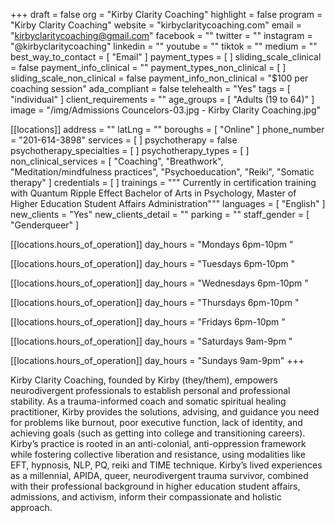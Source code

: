 +++
draft = false
org = "Kirby Clarity Coaching"
highlight = false
program = "Kirby Clarity Coaching"
website = "kirbyclaritycoaching.com"
email = "kirbyclaritycoaching@gmail.com"
facebook = ""
twitter = ""
instagram = "@kirbyclaritycoaching"
linkedin = ""
youtube = ""
tiktok = ""
medium = ""
best_way_to_contact = [ "Email" ]
payment_types = [ ]
sliding_scale_clinical = false
payment_info_clinical = ""
payment_types_non_clinical = [ ]
sliding_scale_non_clinical = false
payment_info_non_clinical = "$100 per coaching session"
ada_compliant = false
telehealth = "Yes"
tags = [ "individual" ]
client_requirements = ""
age_groups = [ "Adults (19 to 64)" ]
image = "/img/Admissions Councelors-03.jpg - Kirby Clarity Coaching.jpg"

[[locations]]
address = ""
latLng = ""
boroughs = [ "Online" ]
phone_number = "201-614-3898"
services = [ ]
psychotherapy = false
psychotherapy_specialties = [ ]
psychotherapy_types = [ ]
non_clinical_services = [
  "Coaching",
  "Breathwork",
  "Meditation/mindfulness practices",
  "Psychoeducation",
  "Reiki",
  "Somatic therapy"
]
credentials = [ ]
trainings = """
Currently in certification training with Quantum Ripple Effect
Bachelor of Arts in Psychology, Master of Higher Education Student Affairs Administration"""
languages = [ "English" ]
new_clients = "Yes"
new_clients_detail = ""
parking = ""
staff_gender = [ "Genderqueer" ]

  [[locations.hours_of_operation]]
  day_hours = "Mondays 6pm-10pm  "

  [[locations.hours_of_operation]]
  day_hours = "Tuesdays 6pm-10pm  "

  [[locations.hours_of_operation]]
  day_hours = "Wednesdays 6pm-10pm  "

  [[locations.hours_of_operation]]
  day_hours = "Thursdays 6pm-10pm  "

  [[locations.hours_of_operation]]
  day_hours = "Fridays 6pm-10pm  "

  [[locations.hours_of_operation]]
  day_hours = "Saturdays 9am-9pm  "

  [[locations.hours_of_operation]]
  day_hours = "Sundays 9am-9pm"
+++

Kirby Clarity Coaching, founded by Kirby (they/them), empowers neurodivergent professionals to establish personal and professional stability. As a trauma-informed coach and somatic spiritual healing practitioner, Kirby provides the solutions, advising, and guidance you need for problems like burnout, poor executive function, lack of identity, and achieving goals (such as getting into college and transitioning careers). Kirby’s practice is rooted in an anti-colonial, anti-oppression framework while fostering collective liberation and resistance, using modalities like EFT, hypnosis, NLP, PQ, reiki and TIME technique. Kirby’s lived experiences as a millennial, APIDA, queer, neurodivergent trauma survivor, combined with their professional background in higher education student affairs, admissions, and activism, inform their compassionate and holistic approach.
